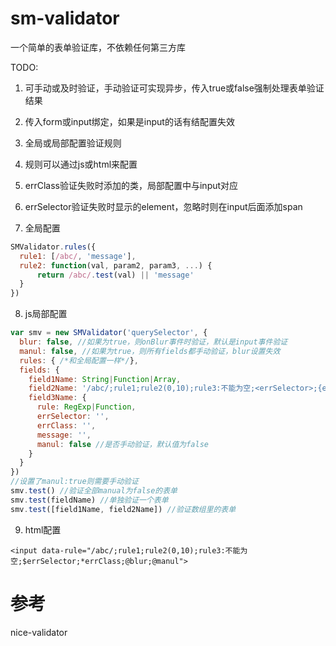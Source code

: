 # sm-validator
一个简单的表单验证库，不依赖任何第三方库

TODO:

1. 可手动或及时验证，手动验证可实现异步，传入true或false强制处理表单验证结果

2. 传入form或input绑定，如果是input的话有结配置失效

3. 全局或局部配置验证规则

4. 规则可以通过js或html来配置

5. errClass验证失败时添加的类，局部配置中与input对应

6. errSelector验证失败时显示的element，忽略时则在input后面添加span

7. 全局配置
``` javascript
SMValidator.rules({
  rule1: [/abc/, 'message'],
  rule2: function(val, param2, param3, ...) {
      return /abc/.test(val) || 'message'
  }
})
```

8. js局部配置
``` javascript
var smv = new SMValidator('querySelector', {
  blur: false, //如果为true，则onBlur事件时验证，默认是input事件验证
  manul: false, //如果为true，则所有fields都手动验证，blur设置失效
  rules: { /*和全局配置一样*/},
  fields: {
    field1Name: String|Function|Array,
    field2Name: '/abc/;rule1;rule2(0,10);rule3:不能为空;<errSelector>;{errClass}', //String格式的规则
    field3Name: {
      rule: RegExp|Function,
      errSelector: '',
      errClass: '',
      message: '',
      manul: false //是否手动验证，默认值为false
    }
  }
})
//设置了manul:true则需要手动验证
smv.test() //验证全部manual为false的表单
smv.test(fieldName) //单独验证一个表单
smv.test([field1Name, field2Name]) //验证数组里的表单
```

9. html配置
```
<input data-rule="/abc/;rule1;rule2(0,10);rule3:不能为空;$errSelector;*errClass;@blur;@manul">
```

# 参考
nice-validator
